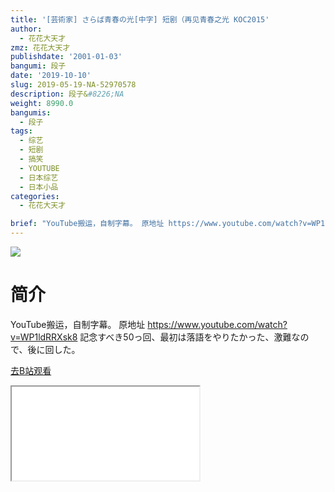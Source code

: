 ```yaml
---
title: '[芸術家] さらば青春の光[中字] 短剧（再见青春之光 KOC2015'
author:
  - 花花大天才
zmz: 花花大天才
publishdate: '2001-01-03'
bangumi: 段子
date: '2019-10-10'
slug: 2019-05-19-NA-52970578
description: 段子&#8226;NA
weight: 8990.0
bangumis:
  - 段子
tags:
  - 综艺
  - 短剧
  - 搞笑
  - YOUTUBE
  - 日本综艺
  - 日本小品
categories:
  - 花花大天才

brief: "YouTube搬运，自制字幕。 原地址 https://www.youtube.com/watch?v=WP1ldRRXsk8 記念すべき50っ回、最初は落語をやりたかった、激難なので、後に回した。"
---
```

![](https://raw.githubusercontent.com/tcgriffith/owaraisite/master/static/tmpimg/2c5eea31aac9e6a690164c9c3021f3163a0b80e9.jpg.480.jpg)
# 简介  
YouTube搬运，自制字幕。
原地址 https://www.youtube.com/watch?v=WP1ldRRXsk8
記念すべき50っ回、最初は落語をやりたかった、激難なので、後に回した。  

[去B站观看](https://www.bilibili.com/video/av52970578/)
<div class ="resp-container"><iframe class="testiframe" src="//player.bilibili.com/player.html?aid=52970578"", scrolling="no", allowfullscreen="true" > </iframe></div> 
